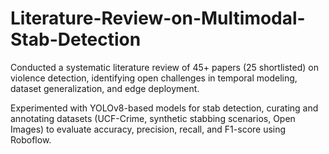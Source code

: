 # Literature-Review-on-Multimodal-Stab-Detection

Conducted a systematic literature review of 45+ papers (25 shortlisted) on violence detection, identifying open challenges in temporal modeling, dataset generalization, and edge deployment.

Experimented with YOLOv8-based models for stab detection, curating and annotating datasets (UCF-Crime, synthetic stabbing scenarios, Open Images) to evaluate accuracy, precision, recall, and F1-score using Roboflow.
